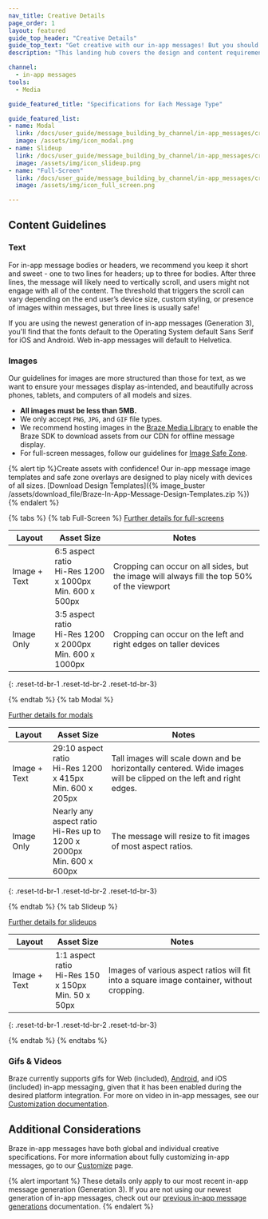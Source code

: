 ```yaml
---
nav_title: Creative Details
page_order: 1
layout: featured
guide_top_header: "Creative Details"
guide_top_text: "Get creative with our in-app messages! But you should know some of the guidelines, first! All in-app messages templates are designed to display varying lengths of text and sizes of images across modern devices. In order to ensure your message displays well on all phones, tablets, and computers, we recommend you follow these guidelines and always <a href='/docs/user_guide/message_building_by_channel/in-app_messages/testing/'>test your messages</a> before launching. Check out the individual message type's Creative Specs or the global Creative Details below."
description: "This landing hub covers the design and content requirements for the three types of in-app messages, modal, slideup, and full-screen."

channel:
  - in-app messages
tools:
  - Media

guide_featured_title: "Specifications for Each Message Type"

guide_featured_list:
- name: Modal
  link: /docs/user_guide/message_building_by_channel/in-app_messages/creative_details/modal/
  image: /assets/img/icon_modal.png
- name: Slideup
  link: /docs/user_guide/message_building_by_channel/in-app_messages/creative_details/slideup/
  image: /assets/img/icon_slideup.png
- name: "Full-Screen"
  link: /docs/user_guide/message_building_by_channel/in-app_messages/creative_details/fullscreen/
  image: /assets/img/icon_full_screen.png

---
```


## Content Guidelines

### Text
For in-app message bodies or headers, we recommend you keep it short and sweet - one to two lines for headers; up to three for bodies. After three lines, the message will likely need to vertically scroll, and users might not engage with all of the content. The threshold that triggers the scroll can vary depending on the end user’s device size, custom styling, or presence of images within messages, but three lines is usually safe!

If you are using the newest generation of in-app messages (Generation 3), you'll find that the fonts default to the Operating System default Sans Serif for iOS and Android. Web in-app messages will default to Helvetica.


### Images
Our guidelines for images are more structured than those for text, as we want to ensure your messages display as-intended, and beautifully across phones, tablets, and computers of all models and sizes.

- __All images must be less than 5MB.__
- We only accept `PNG`, `JPG`, and `GIF` file types.
- We recommend hosting images in the [Braze Media Library]({{site.baseurl}}/user_guide/engagement_tools/templates_and_media/media_library/) to enable the Braze SDK to download assets from our CDN for offline message display.
- For full-screen messages, follow our guidelines for [Image Safe Zone]({{site.baseurl}}/user_guide/message_building_by_channel/in-app_messages/creative_details/fullscreen/#image-safe-zone).

{% alert tip %}Create assets with confidence! Our in-app message image templates and safe zone overlays are designed to play nicely with devices of all sizes. [Download Design Templates]({% image_buster /assets/download_file/Braze-In-App-Message-Design-Templates.zip %}) {% endalert %}

{% tabs %}
  {% tab Full-Screen %}
  [Further details for full-screens]({{site.baseurl}}/user_guide/message_building_by_channel/in-app_messages/creative_details/fullscreen)

  | Layout | Asset Size | Notes |
  |--- | --- | --- |
  | Image + Text | 6:5 aspect ratio<br>Hi-Res 1200 x 1000px<br> Min. 600 x 500px | Cropping can occur on all sides, but the image will always fill the top 50% of the viewport |
  | Image Only | 3:5 aspect ratio<br>Hi-Res 1200 x 2000px<br> Min. 600 x 1000px | Cropping can occur on the left and right edges on taller devices |
  {: .reset-td-br-1 .reset-td-br-2 .reset-td-br-3}


{% endtab %}
{% tab Modal %}

  [Further details for modals]({{site.baseurl}}/user_guide/message_building_by_channel/in-app_messages/creative_details/modal)

  | Layout | Asset Size | Notes |
  |--- | --- | ------ |
  | Image + Text | 29:10 aspect ratio<br>Hi-Res 1200 x 415px<br> Min. 600 x 205px | Tall images will scale down and be horizontally centered. Wide images will be clipped on the left and right edges. |
  | Image Only | Nearly any aspect ratio<br>Hi-Res up to 1200 x 2000px<br> Min. 600 x 600px | The message will resize to fit images of most aspect ratios. |
  {: .reset-td-br-1 .reset-td-br-2 .reset-td-br-3}

{% endtab %}
{% tab Slideup %}

[Further details for slideups]({{site.baseurl}}/user_guide/message_building_by_channel/in-app_messages/creative_details/slideup)

| Layout | Asset Size | Notes |
|--- | --- | --- |
| Image + Text | 1:1 aspect ratio<br>Hi-Res 150 x 150px<br> Min. 50 x 50px | Images of various aspect ratios will fit into a square image container, without cropping. |
{: .reset-td-br-1 .reset-td-br-2 .reset-td-br-3}

{% endtab %}
{% endtabs %}


### Gifs & Videos

Braze currently supports gifs for Web (included), [Android]({{site.baseurl}}/developer_guide/platform_integration_guides/android/in-app_messaging/customization/#gifs-IAMs), and iOS (included) in-app messaging, given that it has been enabled during the desired platform integration. For more on video in in-app messages, see our [Customization documentation]({{site.baseurl}}/user_guide/message_building_by_channel/in-app_messages/customize/#video).


## Additional Considerations

Braze in-app messages have both global and individual creative specifications. For more information about fully customizing in-app messages, go to our [Customize]({{site.baseurl}}/user_guide/message_building_by_channel/in-app_messages/customize/) page.

{% alert important %}
  These details only apply to our most recent in-app message generation (Generation 3). If you are not using our newest generation of in-app messages, check out our [previous in-app message generations]({{site.baseurl}}/help/best_practices/in-app_messages/previous_in-app_message_generations/) documentation.
{% endalert %}

<br>
